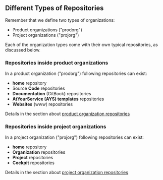 ## Different Types of Repositories

Remember that we define two types of organizations:

- Product organizations ("prodorg")
- Project organizations ("projorg")

Each of the organization types come with their own typical repositories, as discussed below.


### Repositories inside product organizations

In a product organization ("prodorg") following repositories can exist:

- **home** repository
- Source **Code** repositories
- **Documentation** (GitBook) repositories
- **AtYourService (AYS) templates** repositories
- **Websites** (www) repositories

Details in the section about [product organization repositories](prodorg_repos.md)


### Repositories inside project organizations

In a project organization ("projorg") following repositories can exist:

- **home** repository
- **Organization** repositories
- **Project** repositories
- **Cockpit** repositories

Details in the section about [project organization repositories](projorg_repos.md)